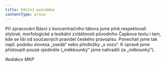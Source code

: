```yaml
---
title: Ediční poznámka
contentType: prose
---
```


Při zpracování Básní z koncentračního tábora jsme plně respektovali stylové, morfologické a lexikální zvláštnosti původního Čapkova textu i tam, kde se liší od současných pravidel českého pravopisu. Ponechali jsme tak např. podobu slovesa „ssedá“ nebo předložky „s vozu“. K úpravě jsme přistoupili pouze ojediněle („měkkounký“ jsme nahradili za „měkounký“).

_Redakce MKP_
